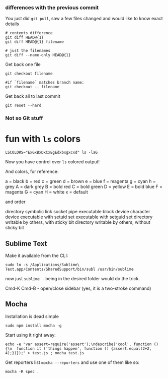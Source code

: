### differences with the previous commit
You just did `git pull`, saw a few files changed and would like to know exact details

```
# contents difference
git diff HEAD@{1}
git diff HEAD@{1} filename

# just the filenames
git diff --name-only HEAD@{1}
```

Get back one file

```
git checkout filename

#if `filename` matches branch name:
git checkout -- filename
```

Get back all to last commit

```
git reset --hard
```

### Not so Git stuff

# fun with `ls` colors

```
LSCOLORS="ExGxBxDxCxEgEdxbxgxcxd" ls -laG
```

Now you have control over `ls` colored output!

And colors, for reference:

a = black
b = red
c = green
d = brown
e = blue
f = magenta
g = cyan
h = grey
A = dark grey
B = bold red
C = bold green
D = yellow
E = bold blue
F = magenta
G = cyan
H = white
x = default

and order

directory
symbolic link
socket
pipe
executable
block device
character device
executable with setuid set
executable with setguid set
directory writable by others, with sticky bit
directory writable by others, without sticky bit


## Sublime Text

Make it available from the CLI:
```
sudo ln -s /Applications/Sublime\ Text.app/Contents/SharedSupport/bin/subl /usr/bin/sublime
```

now just `sublime .` being in the desired folder would do the trick.


Cmd-K Cmd-B - open/close sidebar (yes, it is a two-stroke command)

## Mocha

Installation is dead simple

```
sudo npm install mocha -g
```

Start using it right away:

```
echo -e "var assert=require('assert');\ndescribe('cool', function () {\n  function it ('things happen', function () {assert.equal(2+2, 4);})});" > test.js ; mocha test.js
```

Get reporters list `mocha --reporters` and use one of them like so:
```
mocha -R spec .
```

